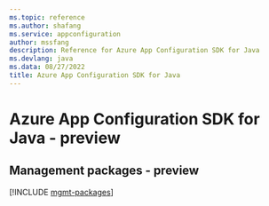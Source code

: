 ```yaml
---
ms.topic: reference
ms.author: shafang
ms.service: appconfiguration
author: mssfang
description: Reference for Azure App Configuration SDK for Java
ms.devlang: java
ms.data: 08/27/2022
title: Azure App Configuration SDK for Java
---
```

# Azure App Configuration SDK for Java - preview

## Management packages - preview
[!INCLUDE [mgmt-packages](app-configuration-mgmt-index.md)]